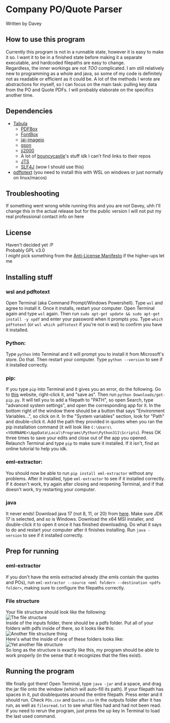 # Company PO/Quote Parser
Written by Davey

## How to use this program
Currently this program is not in a runnable state, however it is easy to make it so. I want it to be in a finished state before making it a separate executable, and hardcoded filepaths are easy to change.  
Regardless, the inner workings are not *TOO* complicated. I am still relatively new to programming as a whole and java, so some of my code is definitely not as readable or efficient as it could be. A lot of the methods I wrote are abstractions for myself, so I can focus on the main task: pulling key data from the PO and Quote PDFs. I will probably elaborate on the specifics another time.

## Dependencies
- [Tabula](https://github.com/tabulapdf/tabula-java)
  - [PDFBox](https://github.com/apache/pdfbox)
  - [FontBox](https://mvnrepository.com/artifact/org.apache.pdfbox/fontbox)
  - [jai-imageio](https://github.com/jai-imageio)
  - [gson](https://github.com/google/gson)
  - [jj2000](https://code.google.com/p/jj2000)
  - A lot of [bouncycastle](https://mvnrepository.com/artifact/org.bouncycastle)'s stuff idk I can't find links to their repos
  - [JTS](https://github.com/locationtech/jts)
  - [SLF4J](https://mvnrepository.com/artifact/org.slf4j) (wow I should use this)
- [pdftotext](https://github.com/spatie/pdf-to-text) (you need to install this with WSL on windows or just normally on linux/macos)

## Troubleshooting
If something went wrong while running this and you are not Davey, uhh I'll change this in the actual release but for the public version I will not put my real professional contact info on here

## License
Haven't decided yet :P  
Probably GPL v3.0  
I *might* pick something from the [Anti-License Manifesto](https://www.boringcactus.com/2021/09/29/anti-license-manifesto.html) if the higher-ups let me

## Installing stuff
### wsl and pdftotext  
Open Terminal (aka Command Prompt/Windows Powershell). Type `wsl` and agree to install it. Once it installs, restart your computer. Open Terminal again and type `wsl` again. Then run `sudo apt-get update && sudo apt-get install -y xpdf` and enter your password when it prompts you. Type `which pdftotext` (or `wsl which pdftotext` if you're not in wsl) to confirm you have it installed.

### Python:
Type `python` into Terminal and it will prompt you to install it from Microsoft's store. Do that. Then restart your computer. Type `python --version` to see if it installed correctly.

### pip:
If you type `pip` into Terminal and it gives you an error, do the following. Go to [this](https://bootstrap.pypa.io/get-pip.py) website, right-click it, and "save as". Then run `python Downloads/get-pip.py`. It will tell you to add a filepath to "PATH", so open Search, type "advanced system settings", and open the corresponding app for it. In the bottom right of the window there should be a button that says "Environment Variables...", so click on it. In the "System variables" section, look for "Path" and double-click it. Add the path they provided in quotes when you ran the pip installation command (it will look like `C:\Users\<YOURNAME>\AppData\Local\Programs\Python\Python311\Scripts`). Press OK three times to save your edits and close out of the app you opened. Relaunch Terminal and type `pip` to make sure it installed. If it isn't, find an online tutorial to help you idk.

### eml-extractor:
You should now be able to run `pip install eml-extractor` without any problems. After it installed, type `eml-extractor` to see if it installed correctly. If it doesn't work, try again after closing and reopening Terminal, and if that doesn't work, try restarting your computer. 

### java
It never ends! Download java 17 (not 8, 11, or 20) from [here](https://www.oracle.com/java/technologies/downloads/#java17). Make sure JDK 17 is selected, and so is Windows. Download the x64 MSI installer, and double-click it to open it once it has finished downloading. Do what it says to do and restart your computer after it finishes installing. Run `java -version` to see if it installed correctly. 

## Prep for running
### eml-extractor
If you don't have the emls extracted already (the emls contain the quotes and POs), run `eml-extractor --source <eml folder> --destination <pdfs folder>`, making sure to configure the filepaths correctly. 

### File structure
Your file structure should look like the following:  
![The file structure](https://i.imgur.com/jEY7Hac.png)  
Inside of the inputs folder, there should be a pdfs folder. Put all of your folders with pdfs inside of there, so it looks like this:  
![Another file structure thing](https://i.imgur.com/wgNcAtu.png)  
Here's what the inside of one of these folders looks like:  
![Yet another file structure](https://i.imgur.com/0hTCvgJ.png)  
So long as the structure is exactly like this, my program should be able to work properly (in the sense that it recognizes that the files exist).

## Running the program
We finally got there! Open Terminal, type `java -jar` and a space, and drag the jar file onto the window (which will auto-fill its path). If your filepath has spaces in it, put doublequotes around the entire filepath. Press enter and it should run. Check `POs.csv` and `Quotes.csv` in the outputs folder after it has run, as well as `filesread.txt` to see what files had and had not been read.  
If you need to rerun the program, just press the up key in Terminal to load the last used command.